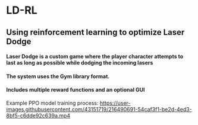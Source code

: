 # LD-RL
## Using reinforcement learning to optimize Laser Dodge
#### Laser Dodge is a custom game where the player character attempts to last as long as possible while dodging the incoming lasers
#### The system uses the Gym library format. 

#### Includes multiple reward functions and an optional GUI

Example PPO model training process:
https://user-images.githubusercontent.com/43151719/216490691-54caf3f1-be2d-4ed3-8bf5-c6dde92c639a.mp4
